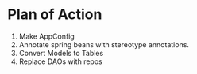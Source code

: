 # Plan of Action

1. Make AppConfig
2. Annotate spring beans with stereotype annotations.
3. Convert Models to Tables
4. Replace DAOs with repos